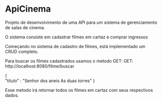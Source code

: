 # ApiCinema
Projeto de desenvolvimento de uma API para um sistema de gerenciamento de salas de cinema.

O sistema consiste em cadastrar filmes em cartaz e comprar ingressos

Começando no sistema de cadastro de filmes, está implementado um CRUD completo.

Para buscar os filmes cadastrados usamos o metodo GET:
GET: http://localhost:8080/filme/buscar

{</br>
"titulo" : "Senhor dos aneis As duas torres"
}

Esse metodo irá retornar todos os filmes em cartaz com seus respectivos dados.


